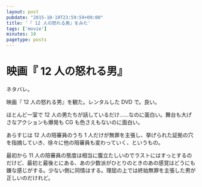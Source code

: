 ```yaml
---
layout: post
pubdate: "2015-10-19T23:59:59+09:00"
title: '『 12 人の怒れる男』をみた'
tags: ['movie']
minutes: 10
pagetype: posts
---
```

# 映画『 12 人の怒れる男』

ネタバレ。

映画『 12 人の怒れる男』を観た。レンタルした DVD で。良い。

ほとんど一室で 12 人の男たちが話しているだけ……なのに面白い。舞台も大げさなアクションも爆発も CG も色さえもないのに面白い。

あらすじは 12 人の陪審員のうち 1 人だけが無罪を主張し、挙げられた証拠の穴を指摘していき、徐々に他の陪審員も変わっていく、というもの。

最初から 11 人の陪審員の態度は相当に腹立たしいのでラストにはすっとするのだけど、最初と最後とにある、あの少数派がひとりのときのあの感覚はどうにも嫌な感じがする。少ない側に同情はする。理屈の上では終始無罪を主張した男が正しいのだけれど。
